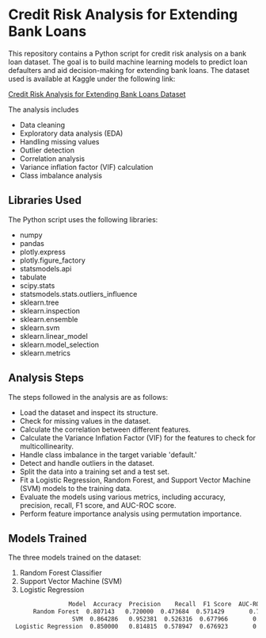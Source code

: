 # Credit Risk Analysis for Extending Bank Loans

This repository contains a Python script for credit risk analysis on a bank loan dataset. The goal is to build machine learning models to predict loan defaulters and aid decision-making for extending bank loans. The dataset used is available at Kaggle under the following link:

[Credit Risk Analysis for Extending Bank Loans Dataset](https://www.kaggle.com/datasets/atulmittal199174/credit-risk-analysis-for-extending-bank-loans)

The analysis includes
- Data cleaning
- Exploratory data analysis (EDA)
- Handling missing values
- Outlier detection
- Correlation analysis
- Variance inflation factor (VIF) calculation
- Class imbalance analysis

## Libraries Used

The Python script uses the following libraries:

- numpy
- pandas
- plotly.express
- plotly.figure_factory
- statsmodels.api
- tabulate
- scipy.stats
- statsmodels.stats.outliers_influence
- sklearn.tree
- sklearn.inspection
- sklearn.ensemble
- sklearn.svm
- sklearn.linear_model
- sklearn.model_selection
- sklearn.metrics

## Analysis Steps

The steps followed in the analysis are as follows:

- Load the dataset and inspect its structure.
- Check for missing values in the dataset.
- Calculate the correlation between different features.
- Calculate the Variance Inflation Factor (VIF) for the features to check for multicollinearity.
- Handle class imbalance in the target variable 'default.'
- Detect and handle outliers in the dataset.
- Split the data into a training set and a test set.
- Fit a Logistic Regression, Random Forest, and Support Vector Machine (SVM) models to the training data.
- Evaluate the models using various metrics, including accuracy, precision, recall, F1 score, and AUC-ROC score.
- Perform feature importance analysis using permutation importance.

## Models Trained

The three models trained on the dataset:

1. Random Forest Classifier
2. Support Vector Machine (SVM)
3. Logistic Regression



```bash
                 Model  Accuracy  Precision    Recall  F1 Score  AUC-ROC Score
       Random Forest  0.807143   0.720000  0.473684  0.571429       0.702528
                  SVM  0.864286   0.952381  0.526316  0.677966       0.758256
  Logistic Regression  0.850000   0.814815  0.578947  0.676923       0.764964
